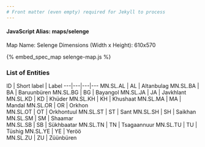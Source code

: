 ```yaml
---
# Front matter (even empty) required for Jekyll to process
---
```


#### JavaScript Alias: maps/selenge

Map Name: Selenge
Dimensions (Width x Height): 610x570



{% embed_spec_map selenge-map.js %}

### List of Entities

ID | Short label | Label
---|---|---|---
MN.SL.AL | AL | Altanbulag
MN.SL.BA | BA | Baruunbüren
MN.SL.BG | BG | Bayangol
MN.SL.JA | JA | Javkhlant		
MN.SL.KD | KD | Khüder
MN.SL.KH | KH | Khushaat
MN.SL.MA | MA | Mandal
MN.SL.OR | OR | Orkhon		
MN.SL.OT | OT | Orkhontuul
MN.SL.ST | ST | Sant
MN.SL.SH | SH | Saikhan
MN.SL.SM | SM | Shaamar		
MN.SL.SB | SB | Sükhbaatar
MN.SL.TN | TN | Tsagaannuur
MN.SL.TU | TU | Tüshig
MN.SL.YE | YE | Yeröö		
MN.SL.ZU | ZU | Züünbüren